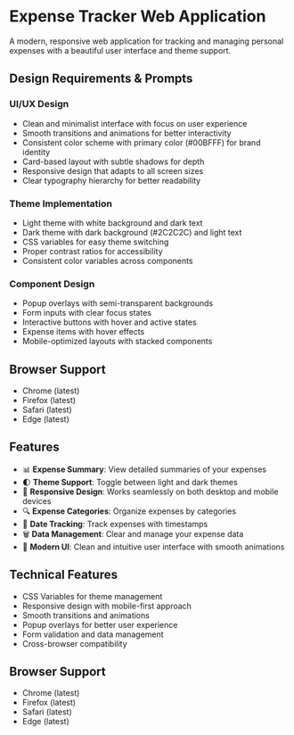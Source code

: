 # Expense Tracker Web Application

A modern, responsive web application for tracking and managing personal expenses with a beautiful user interface and theme support.

## Design Requirements & Prompts

### UI/UX Design
- Clean and minimalist interface with focus on user experience
- Smooth transitions and animations for better interactivity
- Consistent color scheme with primary color (#00BFFF) for brand identity
- Card-based layout with subtle shadows for depth
- Responsive design that adapts to all screen sizes
- Clear typography hierarchy for better readability

### Theme Implementation
- Light theme with white background and dark text
- Dark theme with dark background (#2C2C2C) and light text
- CSS variables for easy theme switching
- Proper contrast ratios for accessibility
- Consistent color variables across components

### Component Design
- Popup overlays with semi-transparent backgrounds
- Form inputs with clear focus states
- Interactive buttons with hover and active states
- Expense items with hover effects
- Mobile-optimized layouts with stacked components

## Browser Support

- Chrome (latest)
- Firefox (latest)
- Safari (latest)
- Edge (latest)



## Features

- 📊 **Expense Summary**: View detailed summaries of your expenses
- 🌓 **Theme Support**: Toggle between light and dark themes
- 📱 **Responsive Design**: Works seamlessly on both desktop and mobile devices
- 🔍 **Expense Categories**: Organize expenses by categories
- 📅 **Date Tracking**: Track expenses with timestamps
- 🗑️ **Data Management**: Clear and manage your expense data
- 🎨 **Modern UI**: Clean and intuitive user interface with smooth animations

## Technical Features

- CSS Variables for theme management
- Responsive design with mobile-first approach
- Smooth transitions and animations
- Popup overlays for better user experience
- Form validation and data management
- Cross-browser compatibility

## Browser Support

- Chrome (latest)
- Firefox (latest)
- Safari (latest)
- Edge (latest)


